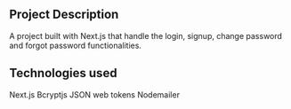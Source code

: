 ## Project Description
A project built with Next.js that handle the login, signup, change password and forgot password functionalities.

## Technologies used
Next.js
Bcryptjs
JSON web tokens
Nodemailer